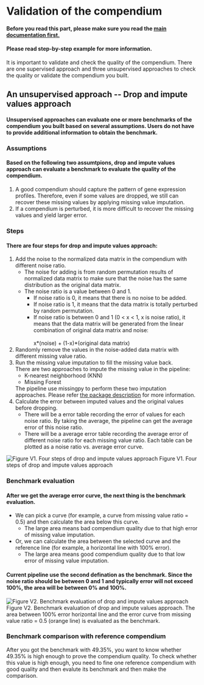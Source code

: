 # Validation of the compendium
<h4>Before you read this part, please make sure you read the <a href=https://github.com/bigghost2054/AutomatedOmicsCompendiumPreparationPipeline/tree/Pipeline_20200307>main documentation first.</a></h4>
<h4>Please read step-by-step example for more information. </h4>
It is important to validate and check the quality of the compendium. There are one supervised approach and three unsupervised approaches to check the quality or validate the compendium you built.

## An unsupervised approach -- Drop and impute values approach
<h4>Unsupervised approaches can evaluate one or more benchmarks of the compendium you built based on several assumptions. Users do not have to provide additional information to obtain the benchmark.</h4>

### Assumptions
<h4>Based on the following two assumtpions, drop and impute values approach can evaluate a benchmark to evaluate the quality of the compendium.</h4>
<ol>
    <li>A good compendium should capture the pattern of gene expression profiles. Therefore, even if some values are dropped, we still can recover these missing values by applying missing value imputation.</li>
    <li>If a compendium is perturbed, it is more difficult to recover the missing values and yield larger error.</li>
</ol>

### Steps
<h4>There are four steps for drop and impute values approach:</h4>
<ol>
    <li>Add the noise to the normalized data matrix in the compendium with different noise ratio.
        <ul>
            <li>The noise for adding is from random permutation results of normalized data matrix to make sure that the noise has the same distribution as the original data matrix.</li>
            <li>The noise ratio is a value between 0 and 1.
            <ul>
                <li>If noise ratio is 0, it means that there is no noise to be added.</li>
                <li>If noise ratio is 1, it means that the data matrix is totally perturbed by random permutation.</li>
                <li>If noise ratio is between 0 and 1 (0 < x < 1, x is noise ratio), it means that the data matrix will be generated from the linear combination of original data matrix and noise:<br><br>
                    x*(noise) + (1-x)*(original data matrix)
                </li>
            </ul>
        </ul>
    </li>
    <li>Randomly remove the values in the noise-added data matrix with different missing value ratio.</li>
    <li>Run the missing value imputation to fill the missing value back.<br>
        There are two approaches to impute the missing value in the pipeline:
        <ul>
            <li>K-nearest neighborhood (KNN)</li>
            <li>Missing Forest</li>
        </ul>
        The pipeline use missingpy to perform these two imputation approaches. Please refer <a href=https://pypi.org/project/missingpy/>the package description</a> for more information.
    </li>
    <li>Calculate the error between imputed values and the original values before dropping.
        <ul>
            <li>There will be a error table recording the error of values for each noise ratio. By taking the average, the pipeline can get the average error of this noise ratio.</li>
            <li>There will be a average error table recording the average error of different noise ratio for each missing value ratio. Each table can be plotted as a noise ratio vs. average error curve.</li>
        </ul>
    </li> 
</ol>

![Figure V1. Four steps of drop and impute values approach](https://github.com/bigghost2054/AutomatedOmicsCompendiumPreparationPipeline/blob/Pipeline_20200307/images/Figure2.png)
Figure V1. Four steps of drop and impute values approach

### Benchmark evaluation
<h4> After we get the average error curve, the next thing is the benchmark evaluation.</h4>
<ul>
    <li>We can pick a curve (for example, a curve from missing value ratio = 0.5) and then calculate the area below this curve.
        <ul>
            <li>The large area means bad compendium quality due to that high error of missing value imputation.</li>
        </ul>
    </li>
    <li>Or, we can calculate the area between the selected curve and the reference line (for example, a horizontal line with 100% error).
        <ul>
            <li>The large area means good compendium quality due to that low error of missing value imputation.</li>
        </ul>
    </li>
</ul>
<h4>Current pipeline use the second defination as the benchmark. Since the noise ratio should be between 0 and 1 and typically error will not exceed 100%, the area will be between 0% and 100%.</h4>

![Figure V2. Benchmark evaluation of drop and impute values approach](https://github.com/bigghost2054/AutomatedOmicsCompendiumPreparationPipeline/blob/Pipeline_20200307/images/Unsupervised_validation_description.png)
Figure V2. Benchmark evaluation of drop and impute values approach. The area between 100% error horizontal line and the error curve from missing value ratio = 0.5 (orange line) is evaluated as the benchmark.

### Benchmark comparison with reference compendium
After you got the benchmark with 49.35%, you want to know whether 49.35% is high enough to prove the compendium quality. To check whether this value is high enough, you need to fine one reference compendium with good quality and then evalute its benchmark and then make the comparison.


